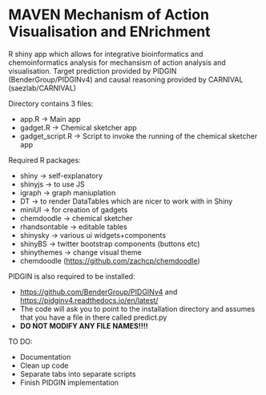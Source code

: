# MAVEN Mechanism of Action Visualisation and ENrichment
 
 R shiny app which allows for integrative bioinformatics and chemoinformatics analysis for mechansism of action analysis and visualisation.
 Target prediction provided by PIDGIN (BenderGroup/PIDGINv4) and causal reasoning provided by CARNIVAL (saezlab/CARNIVAL)
 
 Directory contains 3 files:
 - app.R -> Main app
 - gadget.R -> Chemical sketcher app
 - gadget_script.R -> Script to invoke the running of the chemical sketcher app 

Required R packages:
- shiny -> self-explanatory
- shinyjs -> to use JS
- igraph -> graph maniuplation
- DT -> to render DataTables which are nicer to work with in Shiny
- miniUI -> for creation of gadgets
- chemdoodle -> chemical sketcher
- rhandsontable -> editable tables
- shinysky -> various ui widgets+components
- shinyBS -> twitter bootstrap components (buttons etc)
- shinythemes -> change visual theme
- chemdoodle (https://github.com/zachcp/chemdoodle)

PIDGIN is also required to be installed:
- https://github.com/BenderGroup/PIDGINv4 and https://pidginv4.readthedocs.io/en/latest/
- The code will ask you to point to the installation directory and assumes that you have a file in there called predict.py
- **DO NOT MODIFY ANY FILE NAMES!!!!**
 
 TO DO:
 - Documentation
 - Clean up code
 - Separate tabs into separate scripts
 - Finish PIDGIN implementation
